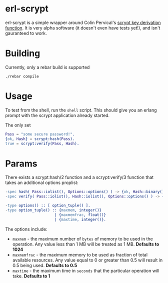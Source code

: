erl-scrypt 
==========

erl-scrypt is a simple wrapper around Colin Pervical's [scrypt key derivation function](http://www.tarsnap.com/scrypt.html). It is very alpha software (it doesn't even have tests yet!), and isn't gauranteed to work.

# Building 

Currently, only a rebar build is supported

```
./rebar compile
```

# Usage

To test from the shell, run the `shell` script. This should give you an erlang prompt with the scrypt application already started.

The only set 

```erlang
Pass = "some secure password!".
{ok, Hash} = scrypt:hash(Pass).
true = scrypt:verify(Pass, Hash).
```

# Params

There exists a scrypt:hash/2 function and a scrypt:verify/3 function that takes an additional options proplist:

```erlang
-spec hash( Pass::iolist(), Options::options() ) -> {ok, Hash::binary()} | {error, Reason::term()}.
-spec verify( Pass::iolist(), Hash::iolist(), Options::options() ) -> {ok, Hash::binary()} | {error, Reason::term()}.

-type options() :: [ option_tuple() ].
-type option_tuple() :: {maxmem, integer()} 
                      | {maxmemfrac, float()}
                      | {maxtime, integer()}.
```

The options include:

* `maxmem` - the maximum number of `bytes` of memory to be used in the operation. Any value less than 1 MB will be treated as 1 MB. **Defaults to 1024**
* `maxmemfrac` - the maximum memory to be used as fraction of total available resources. Any value equal to 0 or greater than 0.5 will result in 0.5 being used. **Defaults to 0.5**
* `maxtime` - the maximum time in `seconds` that the particular operation will take. **Defaults to 1**
